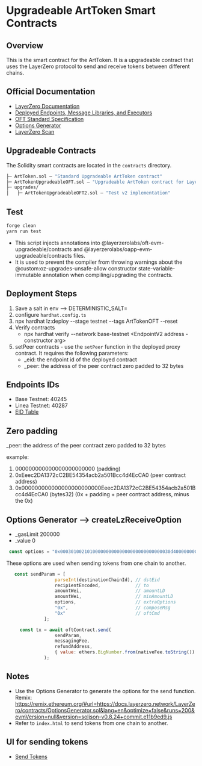 # Upgradeable ArtToken Smart Contracts

## Overview

This is the smart contract for the ArtToken. It is a upgradeable contract that uses the LayerZero protocol to send and receive tokens between different chains.

## Official Documentation
* [LayerZero Documentation](https://docs.layerzero.network/v2)
* [Deployed Endpoints, Message Libraries, and Executors](https://docs.layerzero.network/v2/developers/evm/technical-reference/deployed-contracts)
* [OFT Standard Specification](https://docs.layerzero.network/v2/developers/evm/oft/quickstart)
* [Options Generator](https://remix.ethereum.org/#url=https://docs.layerzero.network/LayerZero/contracts/OptionsGenerator.sol&lang=en&optimize=false&runs=200&evmVersion=null&version=soljson-v0.8.24+commit.e11b9ed9.js)
 * [LayerZero Scan](https://docs.layerzero.network/v2/developers/evm/technical-reference/layerzero-scan)


## Upgradeable Contracts

The Solidity smart contracts are located in the `contracts` directory.

```ml
├─ ArtToken.sol — "Standard Upgradeable ArtToken contract"
├─ ArtTokenUpgradeableOFT.sol — "Upgradeable ArtToken contract for LayerZero"
├─ upgrades/
│   ├─ ArtTokenUpgradeableOFT2.sol — "Test v2 implementation"

```

## Test
```bash
forge clean
yarn run test
```

 * This script injects annotations into @layerzerolabs/oft-evm-upgradeable/contracts and @layerzerolabs/oapp-evm-upgradeable/contracts files.
 * It is used to prevent the compiler from throwing warnings about the @custom:oz-upgrades-unsafe-allow constructor state-variable-immutable annotation when compiling/upgrading the contracts.

## Deployment Steps
1. Save a salt in env —> DETERMINISTIC_SALT=<your salt here>
2. configure `hardhat.config.ts`
3. npx hardhat lz:deploy --stage testnet --tags ArtTokenOFT --reset
4. Verify contracts
    - npx hardhat verify <Implementation Contract Address> --network base-testnet <EndpointV2 address - constructor arg>
5. setPeer contracts - use the `setPeer` function in the deployed proxy contract. It requires the following parameters:
    - _eid: the endpoint id of the deployed contract
    - _peer: the address of the peer contract zero padded to 32 bytes
    

## Endpoints IDs

- Base Testnet: 40245
- Linea Testnet: 40287
- [EID Table](https://docs.layerzero.network/v2/deployments/deployed-contracts)

## Zero padding

_peer: the address of the peer contract zero padded to 32 bytes

example: 
1. 000000000000000000000000 (padding)
2. 0xEeec2DA1372cC2BE54354acb2a501Bcc4d4EcCA0 (peer contract address)
3. 0x000000000000000000000000Eeec2DA1372cC2BE54354acb2a501Bcc4d4EcCA0 (bytes32)
(0x + padding + peer contract address, minus the 0x)


## Options Generator --> createLzReceiveOption
- _gasLimit 200000
- _value 0

```javascript
 const options = "0x00030100210100000000000000000000000000030d400000000000000000000000000000000a";
```

These options are used when sending tokens from one chain to another.

```javascript
   const sendParam = [
                  parseInt(destinationChainId), // dstEid
                  recipientEncoded,             // to
                  amountWei,                    // amountLD
                  amountWei,                    // minAmountLD
                  options,                      // extraOptions
                  "0x",                         // composeMsg
                  "0x"                          // oftCmd
              ];

     const tx = await oftContract.send(
                  sendParam,
                  messagingFee,
                  refundAddress,
                  { value: ethers.BigNumber.from(nativeFee.toString()) }
              );
```
## Notes
- Use the Options Generator to generate the options for the send function.
Remix: https://remix.ethereum.org/#url=https://docs.layerzero.network/LayerZero/contracts/OptionsGenerator.sol&lang=en&optimize=false&runs=200&evmVersion=null&version=soljson-v0.8.24+commit.e11b9ed9.js
- Refer to `index.html` to send tokens from one chain to another.

## UI for sending tokens

- [Send Tokens](https://codepen.io/passandscore-the-sasster/full/emYVwWz)